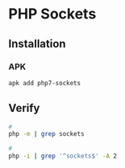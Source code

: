 # PHP Sockets

## Installation

### APK

```sh
apk add php7-sockets
```

## Verify

```sh
#
php -m | grep sockets

#
php -i | grep '^sockets$' -A 2
```
